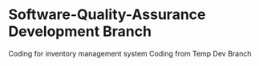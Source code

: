 # Software-Quality-Assurance Development Branch
Coding for inventory management system
Coding from Temp Dev Branch
